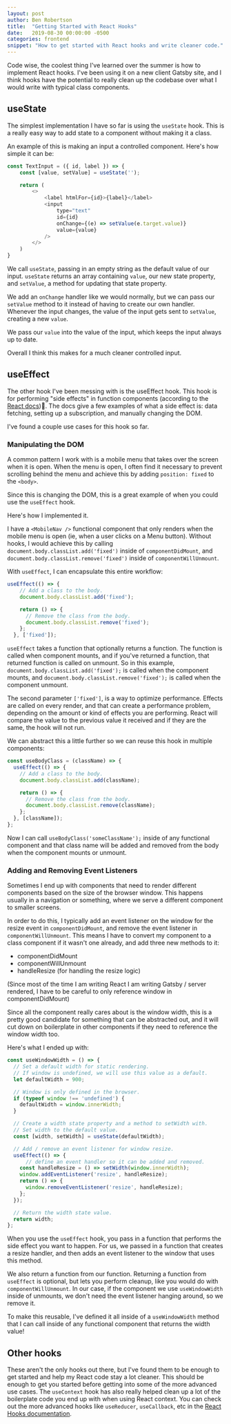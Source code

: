 ```yaml
---
layout: post
author: Ben Robertson
title:  "Getting Started with React Hooks"
date:   2019-08-30 00:00:00 -0500
categories: frontend
snippet: "How to get started with React hooks and write cleaner code."
---
```


Code wise, the coolest thing I've learned over the summer is how to implement React hooks. I've been using it on a new client Gatsby site, and I think hooks have the potential to really clean up the codebase over what I would write with typical class components.

## useState

The simplest implementation I have so far is using the `useState` hook. This is a really easy way to add state to a component without making it a class.

An example of this is making an input a controlled component. Here's how simple it can be:

```js
const TextInput = ({ id, label }) => {
	const [value, setValue] = useState('');

	return (
		<>
			<label htmlFor={id}>{label}</label>
			<input
				type="text"
				id={id}
				onChange={(e) => setValue(e.target.value)}
				value={value}
			/>
		</>
	)
}
```

We call `useState`, passing in an empty string as the default value of our input. `useState` returns an array containing `value`, our new state property, and `setValue`, a method for updating that state property.

We add an `onChange` handler like we would normally, but we can pass our `setValue` method to it instead of having to create our own handler. Whenever the input changes, the value of the input gets sent to `setValue`, creating a new `value`.

We pass our `value` into the value of the input, which keeps the input always up to date.

Overall I think this makes for a much cleaner controlled input.

## useEffect
The other hook I've been messing with is the useEffect hook. This hook is for performing "side effects" in function components (according to the [React docs](https://reactjs.org/docs/hooks-effect.html)). The docs give a few examples of what a side effect is: data fetching, setting up a subscription, and manually changing the DOM.

I've found a couple use cases for this hook so far.

### Manipulating the DOM
A common pattern I work with is a mobile menu that takes over the screen when it is open. When the menu is open, I often find it necessary to prevent scrolling behind the menu and achieve this by adding `position: fixed` to the `<body>`.

Since this is changing the DOM, this is a great example of when you could use the `useEffect` hook.

Here's how I implemented it.

I have a `<MobileNav />` functional component that only renders when the mobile menu is open (ie, when a user clicks on a Menu button). Without hooks, I would achieve this by calling `document.body.classList.add('fixed')` inside of `componentDidMount`, and `document.body.classList.remove('fixed')` inside of `componentWillUnmount`.

With `useEffect`, I can encapsulate this entire workflow:

```js
useEffect(() => {
    // Add a class to the body.
    document.body.classList.add('fixed');

    return () => {
      // Remove the class from the body.
      document.body.classList.remove('fixed');
    };
  }, ['fixed']);
```

`useEffect` takes a function that optionally returns a function. The function is called when component mounts, and if you've returned a function, that returned function is called on unmount. So in this example, `document.body.classList.add('fixed');` is called when the component mounts, and `document.body.classList.remove('fixed');` is called when the component unmount.

The second parameter `['fixed']`, is a way to optimize performance. Effects are called on every render, and that can create a performance problem, depending on the amount or kind of effects you are performing. React will compare the value to the previous value it received and if they are the same, the hook will not run.

We can abstract this a little further so we can reuse this hook in multiple components:

```js
const useBodyClass = (className) => {
  useEffect(() => {
    // Add a class to the body.
    document.body.classList.add(className);

    return () => {
      // Remove the class from the body.
      document.body.classList.remove(className);
    };
  }, [className]);
};
```

Now I can call `useBodyClass('someClassName');` inside of any functional component and that class name will be added and removed from the body when the component mounts or unmount.

### Adding and Removing Event Listeners
Sometimes I end up with components that need to render different components based on the size of the browser window. This happens usually in a navigation or something, where we serve a different component to smaller screens.

In order to do this, I typically add an event listener on the window for the resize event in `componentDidMount`, and remove the event listener in `componentWillUnmount`. This means I have to convert my component to a class component if it wasn't one already, and add three new methods to it:

- componentDidMount
- componentWillUnmount
- handleResize (for handling the resize logic)

(Since most of the time I am writing React I am writing Gatsby / server rendered, I have to be careful to only reference window in componentDidMount)

Since all the component really cares about is the window width, this is a pretty good candidate for something that can be abstracted out, and it will cut down on boilerplate in other components if they need to reference the window width too.

Here's what I ended up with:

```js
const useWindowWidth = () => {
  // Set a default width for static rendering.
  // If window is undefined, we will use this value as a default.
  let defaultWidth = 900;

  // Window is only defined in the browser.
  if (typeof window !== 'undefined') {
    defaultWidth = window.innerWidth;
  }

  // Create a width state property and a method to setWidth with.
  // Set width to the default value.
  const [width, setWidth] = useState(defaultWidth);

  // Add / remove an event listener for window resize.
  useEffect(() => {
	  // define an event handler so it can be added and removed.
    const handleResize = () => setWidth(window.innerWidth);
    window.addEventListener('resize', handleResize);
    return () => {
      window.removeEventListener('resize', handleResize);
    };
  });

  // Return the width state value.
  return width;
};

```

When you use the `useEffect` hook, you pass in a function that performs the side effect you want to happen. For us, we passed in a function that creates a resize handler, and then adds an event listener to the window that uses this method.

We also return a function from our function. Returning a function from `useEffect` is optional, but lets you perform cleanup, like you would do with `componentWillUnmount`. In our case, if the component we use `useWindowWidth` inside of unmounts, we don't need the event listener hanging around, so we remove it.

To make this reusable, I've defined it all inside of a `useWindowWidth` method that I can call inside of any functional component that returns the width value!

## Other hooks

These aren't the only hooks out there, but I've found them to be enough to get started and help my React code stay a lot cleaner. This should be enough to get you started before getting into some of the more advanced use cases. The `useContext` hook has also really helped clean up a lot of the boilerplate code you end up with when using React context. You can check out the more advanced hooks like `useReducer`, `useCallback`, etc in the [React Hooks documentation](https://reactjs.org/docs/hooks-reference.html#additional-hooks).
